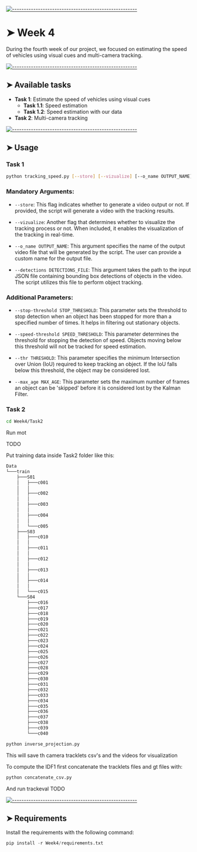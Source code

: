 <!-- ⚠️ This README has been generated from the file(s) "blueprint.md" ⚠️-->
[![-----------------------------------------------------](https://raw.githubusercontent.com/andreasbm/readme/master/assets/lines/colored.png)](#week-2)

# ➤ Week 4

During the fourth week of our project, we focused on estimating the speed of vehicles using visual cues and multi-camera tracking.

[![-----------------------------------------------------](https://raw.githubusercontent.com/andreasbm/readme/master/assets/lines/colored.png)](#available-tasks)

## ➤ Available tasks

* **Task 1**: Estimate the speed of vehicles using visual cues
  * **Task 1.1**: Speed estimation
  * **Task 1.2**: Speed estimation with our data
* **Task 2**: Multi-camera tracking



[![-----------------------------------------------------](https://raw.githubusercontent.com/andreasbm/readme/master/assets/lines/colored.png)](#usage)

## ➤ Usage
### Task 1

```bash
python tracking_speed.py [--store] [--vizualize] [--o_name OUTPUT_NAME] [--detections DETECTIONS_FILE]
```
### Mandatory Arguments:

- `--store`: This flag indicates whether to generate a video output or not. If provided, the script will generate a video with the tracking results.

- `--vizualize`: Another flag that determines whether to visualize the tracking process or not. When included, it enables the visualization of the tracking in real-time.

- `--o_name OUTPUT_NAME`: This argument specifies the name of the output video file that will be generated by the script. The user can provide a custom name for the output file.

- `--detections DETECTIONS_FILE`: This argument takes the path to the input JSON file containing bounding box detections of objects in the video. The script utilizes this file to perform object tracking.

### Additional Parameters:

- `--stop-threshold STOP_THRESHOLD`: This parameter sets the threshold to stop detection when an object has been stopped for more than a specified number of times. It helps in filtering out stationary objects.

- `--speed-threshold SPEED_THRESHOLD`: This parameter determines the threshold for stopping the detection of speed. Objects moving below this threshold will not be tracked for speed estimation.

- `--thr THRESHOLD`: This parameter specifies the minimum Intersection over Union (IoU) required to keep tracking an object. If the IoU falls below this threshold, the object may be considered lost.

- `--max_age MAX_AGE`: This parameter sets the maximum number of frames an object can be 'skipped' before it is considered lost by the Kalman Filter.


### Task 2

```bash
cd Week4/Task2
```

Run mot

TODO

Put training data inside Task2 folder like this:
```bash
Data
└───train
    ├───S01
    │   ├───c001
    │   │  
    │   ├───c002
    │   │  
    │   ├───c003
    │   │  
    │   ├───c004
    │   │  
    │   └───c005
    ├───S03
    │   ├───c010
    │   │  
    │   ├───c011
    │   │  
    │   ├───c012
    │   │  
    │   ├───c013
    │   │  
    │   ├───c014
    │   │  
    │   └───c015
    └───S04
        ├───c016
        ├───c017
        ├───c018
        ├───c019
        ├───c020
        ├───c021
        ├───c022
        ├───c023
        ├───c024
        ├───c025
        ├───c026
        ├───c027
        ├───c028
        ├───c029
        ├───c030
        ├───c031
        ├───c032
        ├───c033
        ├───c034
        ├───c035
        ├───c036
        ├───c037
        ├───c038
        ├───c039
        └───c040
```

```bash
python inverse_projection.py
```
This will save th camera tracklets csv's and the videos for visualization

To compute the IDF1 first concatenate the tracklets files and gt files with:
```bash
python concatenate_csv.py
```

And run trackeval
TODO


[![-----------------------------------------------------](https://raw.githubusercontent.com/andreasbm/readme/master/assets/lines/colored.png)](#requirements)

## ➤ Requirements
Install the requirements with the following command:
```python
pip install -r Week4/requirements.txt
```
